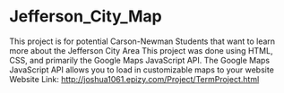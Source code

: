# Jefferson_City_Map
 This project is for potential Carson-Newman Students that want to learn more about the Jefferson City Area
This project was done using HTML, CSS, and primarily the Google Maps JavaScript API.
The Google Maps JavaScript API allows you to load in customizable maps to your website
Website Link: http://joshua1061.epizy.com/Project/TermProject.html

